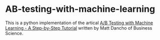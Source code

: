 # AB-testing-with-machine-learning
This is a python implementation of the artical [A/B Testing with Machine Learning - A Step-by-Step Tutorial](https://www.business-science.io/business/2019/03/11/ab-testing-machine-learning.html) written by Matt Dancho of Business Science.
